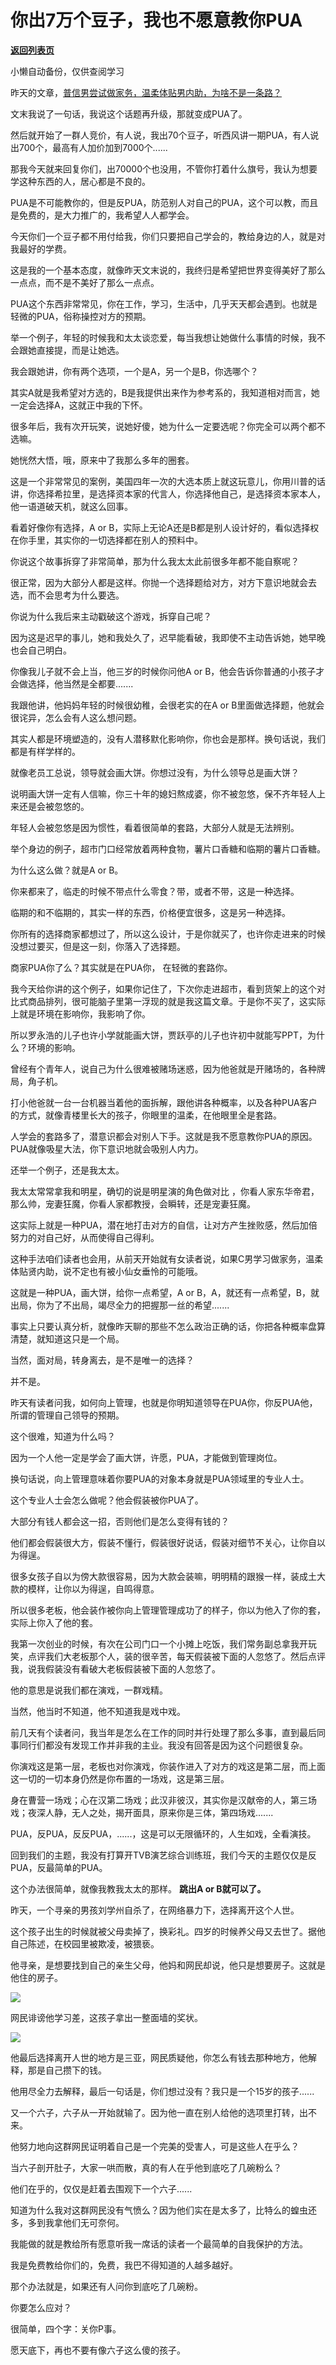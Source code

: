 # 你出7万个豆子，我也不愿意教你PUA

[**返回列表页**](/gzh/记忆承载)

小懒自动备份，仅供查阅学习

昨天的文章，[普信男尝试做家务，温柔体贴男内助，为啥不是一条路？](http://mp.weixin.qq.com/s?__biz=MzU0MjYwNDU2Mw==&mid=2247503604&idx=1&sn=aa8a5cb4045943468edd95dabbbec1b2&chksm=fb1aa288cc6d2b9eead1250203b2b6b07752f33d22fddf5b4fde6150118e4a6009013e7725a2&scene=21#wechat_redirect)  

  

文末我说了一句话，我说这个话题再升级，那就变成PUA了。  

  

然后就开始了一群人竞价，有人说，我出70个豆子，听西风讲一期PUA，有人说出700个，最高有人加价加到7000个......  

  

那我今天就来回复你们，出70000个也没用，不管你打着什么旗号，我认为想要学这种东西的人，居心都是不良的。  

  

PUA是不可能教你的，但是反PUA，防范别人对自己的PUA，这个可以教，而且是免费的，是大力推广的，我希望人人都学会。

  

今天你们一个豆子都不用付给我，你们只要把自己学会的，教给身边的人，就是对我最好的学费。

  

这是我的一个基本态度，就像昨天文末说的，我终归是希望把世界变得美好了那么一点点，而不是不美好了那么一点点。  

  

PUA这个东西非常常见，你在工作，学习，生活中，几乎天天都会遇到。也就是轻微的PUA，俗称操控对方的预期。  

  

举一个例子，年轻的时候我和太太谈恋爱，每当我想让她做什么事情的时候，我不会跟她直接提，而是让她选。  

  

我会跟她讲，你有两个选项，一个是A，另一个是B，你选哪个？  

  

其实A就是我希望对方选的，B是我提供出来作为参考系的，我知道相对而言，她一定会选择A，这就正中我的下怀。  

  

很多年后，我有次开玩笑，说她好傻，她为什么一定要选呢？你完全可以两个都不选嘛。  

  

她恍然大悟，哦，原来中了我那么多年的圈套。

  

这是一个非常常见的案例，美国四年一次的大选本质上就这玩意儿，你用川普的话讲，你选择希拉里，是选择资本家的代言人，你选择他自己，是选择资本家本人，他一语道破天机，就这么回事。  

  

看着好像你有选择，A or B，实际上无论A还是B都是别人设计好的，看似选择权在你手里，其实你的一切选择都在别人的预料中。  

  

你说这个故事拆穿了非常简单，那为什么我太太此前很多年都不能自察呢？  

  

很正常，因为大部分人都是这样。你抛一个选择题给对方，对方下意识地就会去选，而不会思考为什么要选。

  

你说为什么我后来主动戳破这个游戏，拆穿自己呢？  

  

因为这是迟早的事儿，她和我处久了，迟早能看破，我即使不主动告诉她，她早晚也会自己明白。

  

你像我儿子就不会上当，他三岁的时候你问他A or B，他会告诉你普通的小孩子才会做选择，他当然是全都要.......  

  

我跟他讲，他妈妈年轻的时候很幼稚，会很老实的在A or B里面做选择题，他就会很诧异，怎么会有人这么想问题。

  

其实人都是环境塑造的，没有人潜移默化影响你，你也会是那样。换句话说，我们都是有样学样的。  

  

就像老员工总说，领导就会画大饼。你想过没有，为什么领导总是画大饼？

  

说明画大饼一定有人信嘛，你三十年的媳妇熬成婆，你不被忽悠，保不齐年轻人上来还是会被忽悠的。

  

年轻人会被忽悠是因为惯性，看着很简单的套路，大部分人就是无法辨别。

  

举个身边的例子，超市门口经常放着两种食物，薯片口香糖和临期的薯片口香糖。  

  

为什么这么做？就是A or B。  

  

你来都来了，临走的时候不带点什么零食？带，或者不带，这是一种选择。  

临期的和不临期的，其实一样的东西，价格便宜很多，这是另一种选择。  

  

你所有的选择商家都想过了，所以这么设计，于是你就买了，也许你走进来的时候没想过要买，但是这一刻，你落入了选择题。  

  

商家PUA你了么？其实就是在PUA你， 在轻微的套路你。  

  

我今天给你讲的这个例子，如果你记住了，下次你走进超市，看到货架上的这个对比式商品排列，很可能脑子里第一浮现的就是我这篇文章。于是你不买了，这实际上就是环境在影响你，我影响了你。

  

所以罗永浩的儿子也许小学就能画大饼，贾跃亭的儿子也许初中就能写PPT，为什么？环境的影响。  

  

曾经有个青年人，说自己为什么很难被赌场迷惑，因为他爸就是开赌场的，各种牌局，角子机。  

  

打小他爸就一台一台机器当着他的面拆解，跟他讲各种概率，以及各种PUA客户的方式，就像青楼里长大的孩子，你眼里的温柔，在他眼里全是套路。

  

人学会的套路多了，潜意识都会对别人下手。这就是我不愿意教你PUA的原因。PUA就像吸星大法，你下意识地就会吸别人内力。

  

还举一个例子，还是我太太。  

  

我太太常常拿我和明星，确切的说是明星演的角色做对比 ，你看人家东华帝君，那么帅，宠妻狂魔，你看人家都教授，会瞬转，还是宠妻狂魔。

  

这实际上就是一种PUA，潜在地打击对方的自信，让对方产生挫败感，然后加倍努力的对自己好，从而使得自己得利。  

  

这种手法咱们读者也会用，从前天开始就有女读者说，如果C男学习做家务，温柔体贴贤内助，说不定也有被小仙女垂怜的可能哦。  

  

这就是一种PUA，画大饼，给你一点希望，A or B，A，就还有一点希望，B，就出局，你为了不出局，竭尽全力的把握那一丝的希望.......  

  

事实上只要认真分析，就像昨天聊的那些不怎么政治正确的话，你把各种概率盘算清楚，就知道这只是一个局。  

  

当然，面对局，转身离去，是不是唯一的选择？

  

并不是。

  

昨天有读者问我，如何向上管理，也就是你明知道领导在PUA你，你反PUA他，所谓的管理自己领导的预期。  

  

这个很难，知道为什么吗？  

  

因为一个人他一定是学会了画大饼，许愿，PUA，才能做到管理岗位。  

  

换句话说，向上管理意味着你要PUA的对象本身就是PUA领域里的专业人士。  

  

这个专业人士会怎么做呢？他会假装被你PUA了。  

  

大部分有钱人都会这一招，否则他们是怎么变得有钱的？

  

他们都会假装很大方，假装不懂行，假装很好说话，假装对细节不关心，让你自以为得逞。

  

很多女孩子自以为傍大款很容易，因为大款会装嘛，明明精的跟猴一样，装成土大款的模样，让你以为得逞，自鸣得意。  

  

所以很多老板，他会装作被你向上管理管理成功了的样子，你以为他入了你的套，实际上你入了他的套。  

  

我第一次创业的时候，有次在公司门口一个小摊上吃饭，我们常务副总拿我开玩笑，点评我们大老板那个人，装的很辛苦，每天假装被下面的人忽悠了。然后点评我，说我假装没有看破大老板假装被下面的人忽悠了。

  

他的意思是说我们都在演戏，一群戏精。  

  

当然，他当时不知道，他不知道我是戏中戏。

  

前几天有个读者问，我当年是怎么在工作的同时并行处理了那么多事，直到最后同事同行们都没有发现工作并非我的主业。我没有回答是因为这个问题很复杂。

  

你演戏这是第一层，老板也对你演戏，你装作进入了对方的戏这是第二层，而上面这一切的一切本身仍然是你布置的一场戏，这是第三层。  

  

身在曹营一场戏；心在汉第二场戏；此汉非彼汉，其实你是汉献帝的人，第三场戏；夜深人静，无人之处，揭开面具，原来你是三体，第四场戏.......

  

PUA，反PUA，反反PUA，......，这是可以无限循环的，人生如戏，全看演技。

  

回到我们的主题，我没有打算开TVB演艺综合训练班，我们今天的主题仅仅是反PUA，反最简单的PUA。

  

这个办法很简单，就像我教我太太的那样。 **跳出A or B就可以了。**  

  

昨天，一个寻亲的男孩刘学州自杀了，在网络暴力下，选择离开这个人世。

  

这个孩子出生的时候就被父母卖掉了，换彩礼。四岁的时候养父母又去世了。据他自己陈述，在校园里被欺凌，被猥亵。

  

他寻亲，是想要找到自己的亲生父母，他妈和网民却说，他只是想要房子。这就是他住的房子。

![](https://mmbiz.qpic.cn/mmbiz_jpg/rHlibCaxYvnNbx6wDO8357PABzF3ruwCBcLibhuHSQcyYYicMoURqxIZNibuiaibWSKRvfoC5hoKuLdDW0pYVIWcibibWQ/640?wx_fmt=jpeg)

  

网民诽谤他学习差，这孩子拿出一整面墙的奖状。

![](https://mmbiz.qpic.cn/mmbiz_jpg/rHlibCaxYvnNbx6wDO8357PABzF3ruwCBDQoZFYISqHJGWvjbRXcmI2TniangiaxI65tWBnKxlu1w8f6cHO3T5ctw/640?wx_fmt=jpeg)

  

他最后选择离开人世的地方是三亚，网民质疑他，你怎么有钱去那种地方，他解释，那是自己攒下的钱。

  

他用尽全力去解释，最后一句话是，你们想过没有？我只是一个15岁的孩子......  

  

又一个六子，六子从一开始就输了。因为他一直在别人给他的选项里打转，出不来。  

  

他努力地向这群网民证明着自己是一个完美的受害人，可是这些人在乎么？  

  

当六子剖开肚子，大家一哄而散，真的有人在乎他到底吃了几碗粉么？  

  

他们在乎的，仅仅是赶着去围观下一个六子......

  

知道为什么我对这群网民没有气愤么？因为他们实在是太多了，比特么的蝗虫还多，多到我拿他们无可奈何。  

  

我能做的就是教给所有愿意听我一席话的读者一个最简单的自我保护的方法。  

  

我是免费教给你们的，免费，我巴不得知道的人越多越好。

  

那个办法就是，如果还有人问你到底吃了几碗粉。

  

你要怎么应对？  

  

很简单，四个字：关你P事。

  

愿天底下，再也不要有像六子这么傻的孩子。

